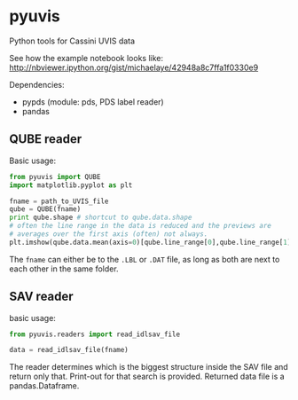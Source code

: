 # pyuvis


Python tools for Cassini UVIS data

See how the example notebook looks like:
http://nbviewer.ipython.org/gist/michaelaye/42948a8c7ffa1f0330e9

Dependencies:
* pypds (module: pds, PDS label reader)
* pandas

## QUBE reader

Basic usage:

```python
from pyuvis import QUBE
import matplotlib.pyplot as plt

fname = path_to_UVIS_file
qube = QUBE(fname)
print qube.shape # shortcut to qube.data.shape
# often the line range in the data is reduced and the previews are 
# averages over the first axis (often) not always.
plt.imshow(qube.data.mean(axis=0)[qube.line_range[0],qube.line_range[1]]

```

The `fname` can either be to the `.LBL` or `.DAT` file, as long as both are next to each other in the same folder.

## SAV reader

basic usage:
```python
from pyuvis.readers import read_idlsav_file

data = read_idlsav_file(fname)
```
The reader determines which is the biggest structure inside the SAV file and return only that. Print-out for that search is provided.
Returned data file is a pandas.Dataframe.
